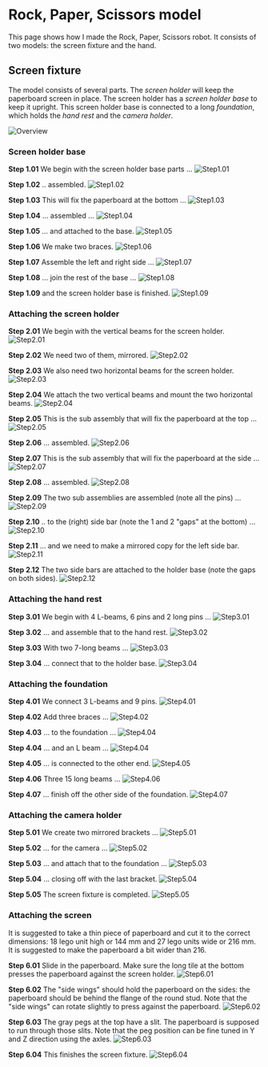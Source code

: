 # Rock, Paper, Scissors model

This page shows how I made the Rock, Paper, Scissors robot.
It consists of two models: the screen fixture and the hand.

## Screen fixture

The model consists of several parts. 
The _screen holder_ will keep the paperboard screen in place.
The screen holder has a _screen holder base_ to keep it upright.
This screen holder base is connected to a long _foundation_,
which holds the _hand rest_ and the _camera holder_.

![Overview](step0.01.jpg)

### Screen holder base

**Step 1.01** We begin with the screen holder base parts ...
![Step1.01](step1.01.jpg)

**Step 1.02** .. assembled.
![Step1.02](step1.02.jpg)

**Step 1.03** This will fix the paperboard at the bottom ...
![Step1.03](step1.03.jpg)

**Step 1.04** ... assembled ...
![Step1.04](step1.04.jpg)

**Step 1.05** ... and attached to the base.
![Step1.05](step1.05.jpg)

**Step 1.06** We make two braces.
![Step1.06](step1.06.jpg)

**Step 1.07** Assemble the left and right side ...
![Step1.07](step1.07.jpg)

**Step 1.08** ... join the rest of the base ...
![Step1.08](step1.08.jpg)

**Step 1.09** and the screen holder base is finished.
![Step1.09](step1.09.jpg)

### Attaching the screen holder

**Step 2.01** We begin with the vertical beams for the screen holder.
![Step2.01](step2.01.jpg)

**Step 2.02** We need two of them, mirrored.
![Step2.02](step2.02.jpg)

**Step 2.03** We also need two horizontal beams for the screen holder.
![Step2.03](step2.03.jpg)

**Step 2.04** We attach the two vertical beams and mount the two horizontal beams.
![Step2.04](step2.04.jpg)

**Step 2.05** This is the sub assembly that will fix the paperboard at the top ...
![Step2.05](step2.05.jpg)

**Step 2.06** ... assembled.
![Step2.06](step2.06.jpg)

**Step 2.07** This is the sub assembly that will fix the paperboard at the side ...
![Step2.07](step2.07.jpg)

**Step 2.08** ... assembled.
![Step2.08](step2.08.jpg)

**Step 2.09** The two sub assemblies are assembled (note all the pins) ...
![Step2.09](step2.09.jpg)

**Step 2.10** .. to the (right) side bar (note the 1 and 2 "gaps" at the bottom) ...
![Step2.10](step2.10.jpg)

**Step 2.11** ... and we need to make a mirrored copy for the left side bar.
![Step2.11](step2.11.jpg)

**Step 2.12** The two side bars are attached to the holder base (note the gaps on both sides).
![Step2.12](step2.12.jpg)

### Attaching the hand rest

**Step 3.01** We begin with 4 L-beams, 6 pins and 2 long pins ...
![Step3.01](step3.01.jpg)

**Step 3.02** ... and assemble that to the hand rest.
![Step3.02](step3.02.jpg)

**Step 3.03** With two 7-long beams ...
![Step3.03](step3.03.jpg)

**Step 3.04** ... connect that to the holder base.
![Step3.04](step3.04.jpg)


### Attaching the foundation

**Step 4.01** We connect 3 L-beams and 9 pins.
![Step4.01](step4.01.jpg)

**Step 4.02** Add three braces ...
![Step4.02](step4.02.jpg)

**Step 4.03**  ... to the foundation ...
![Step4.04](step4.04.jpg)

**Step 4.04** ... and an L beam ...
![Step4.04](step4.04.jpg)

**Step 4.05** ... is connected to the other end.
![Step4.05](step4.05.jpg)

**Step 4.06** Three 15 long beams ...
![Step4.06](step4.06.jpg)

**Step 4.07** ... finish off the other side of the foundation.
![Step4.07](step4.07.jpg)


### Attaching the camera holder

**Step 5.01** We create two mirrored brackets ...
![Step5.01](step5.01.jpg)

**Step 5.02** ... for the camera ...
![Step5.02](step5.02.jpg)

**Step 5.03** ... and attach that to the foundation ...
![Step5.03](step5.03.jpg)

**Step 5.04** ... closing off with the last bracket.
![Step5.04](step5.04.jpg)

**Step 5.05** The screen fixture is completed.
![Step5.05](step5.05.jpg)


### Attaching the screen

It is suggested to take a thin piece of paperboard and cut it to the correct dimensions: 18 lego unit high or 144 mm and 27 lego units wide or 216 mm. It is suggested to make the paperboard a bit wider than 216.

**Step 6.01** Slide in the paperboard. Make sure the long tile at the bottom presses the paperboard against the screen holder.
![Step6.01](step6.01.jpg)

**Step 6.02** The "side wings" should hold the paperboard on the sides: the paperboard should be behind the flange of the round stud. Note that the "side wings" can rotate slightly to press against the paperboard.
![Step6.02](step6.02.jpg)

**Step 6.03** The gray pegs at the top have a slit. The paperboard is supposed to run through those slits. Note that the peg position can be fine tuned in Y and Z direction using the axles.
![Step6.03](step6.03.jpg)

**Step 6.04** This finishes the screen fixture.
![Step6.04](step6.04.jpg)

